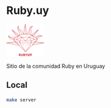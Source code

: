 # Ruby.uy

![](logo.svg)

Sitio de la comunidad Ruby en Uruguay


## Local

```bash
make server
```
